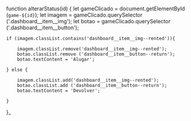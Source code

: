 function alterarStatus(id) {
    let gameClicado = document.getElementById (`game-${id}`);
    let imagem = gameClicado.querySelector ('.dashboard__item__img');
    let botao = gameClicado.querySelector ('.dashboard__item__button');

    if (imagem.classList.contains('dashboard__item__img--rented')){ 

        imagem.classList.remove('dashboard__item__img--rented');
        botao.classList.remove ('dashboard__item__button--return');
        botao.textContent = 'Alugar';

    } else { 

        imagem.classList.add('dashboard__item__img--rented');
        botao.classList.add ('dashboard__item__button--return');    
        botao.textContent = 'Devolver';
       
    }

}_
